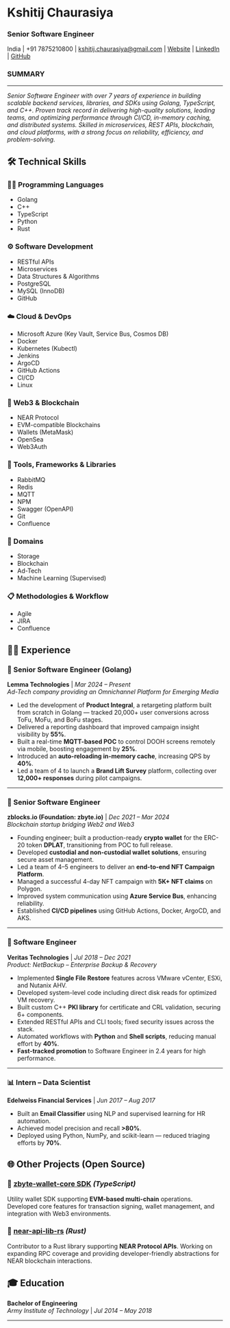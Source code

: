 # **Kshitij Chaurasiya**

### **Senior Software Engineer**

India | \+91 7875210800 | [kshitij.chaurasiya@gmail.com](http://kshitij.chaurasiya@gmail.com) | [Website](https://ckshitij.github.io/#/) | [LinkedIn](http://linkedin.com/in/ckshitij) | [GitHub](http://github.com/ckshitij)


### SUMMARY
---
*Senior Software Engineer with over 7 years of experience in building scalable backend services, libraries, and SDKs
using Golang, TypeScript, and C++. Proven track record in delivering high-quality solutions, leading teams, and
optimizing performance through CI/CD, in-memory caching, and distributed systems. Skilled in microservices, REST
APIs, blockchain, and cloud platforms, with a strong focus on reliability, efficiency, and problem-solving.*

## 🛠 Technical Skills

### 👨‍💻 Programming Languages
- Golang
- C++
- TypeScript
- Python
- Rust

### ⚙️ Software Development
- RESTful APIs
- Microservices
- Data Structures & Algorithms
- PostgreSQL
- MySQL (InnoDB)
- GitHub

### ☁️ Cloud & DevOps
- Microsoft Azure (Key Vault, Service Bus, Cosmos DB)
- Docker
- Kubernetes (Kubectl)
- Jenkins
- ArgoCD
- GitHub Actions
- CI/CD
- Linux

### 🧱 Web3 & Blockchain
- NEAR Protocol
- EVM-compatible Blockchains
- Wallets (MetaMask)
- OpenSea
- Web3Auth

### 🧰 Tools, Frameworks & Libraries
- RabbitMQ
- Redis
- MQTT
- NPM
- Swagger (OpenAPI)
- Git
- Confluence

### 🧠 Domains
- Storage
- Blockchain
- Ad-Tech
- Machine Learning (Supervised)

### 📋 Methodologies & Workflow
- Agile
- JIRA
- Confluence

## 🧑‍💼 Experience

### 🚀 Senior Software Engineer (Golang)  
**Lemma Technologies** | *Mar 2024 – Present*  
*Ad-Tech company providing an Omnichannel Platform for Emerging Media*

- Led the development of **Product Integral**, a retargeting platform built from scratch in Golang — tracked 20,000+ user conversions across ToFu, MoFu, and BoFu stages.
- Delivered a reporting dashboard that improved campaign insight visibility by **55%**.
- Built a real-time **MQTT-based POC** to control DOOH screens remotely via mobile, boosting engagement by **25%**.
- Introduced an **auto-reloading in-memory cache**, increasing QPS by **40%**.
- Led a team of 4 to launch a **Brand Lift Survey** platform, collecting over **12,000+ responses** during pilot campaigns.

---

### 🧱 Senior Software Engineer  
**zblocks.io (Foundation: zbyte.io)** | *Dec 2021 – Mar 2024*  
*Blockchain startup bridging Web2 and Web3*

- Founding engineer; built a production-ready **crypto wallet** for the ERC-20 token **DPLAT**, transitioning from POC to full release.
- Developed **custodial and non-custodial wallet solutions**, ensuring secure asset management.
- Led a team of 4–5 engineers to deliver an **end-to-end NFT Campaign Platform**.
- Managed a successful 4-day NFT campaign with **5K+ NFT claims** on Polygon.
- Improved system communication using **Azure Service Bus**, enhancing reliability.
- Established **CI/CD pipelines** using GitHub Actions, Docker, ArgoCD, and AKS.

---

### 💾 Software Engineer  
**Veritas Technologies** | *Jul 2018 – Dec 2021*  
*Product: NetBackup – Enterprise Backup & Recovery*

- Implemented **Single File Restore** features across VMware vCenter, ESXi, and Nutanix AHV.
- Developed system-level code including direct disk reads for optimized VM recovery.
- Built custom C++ **PKI library** for certificate and CRL validation, securing 6+ components.
- Extended RESTful APIs and CLI tools; fixed security issues across the stack.
- Automated workflows with **Python** and **Shell scripts**, reducing manual effort by **40%**.
- **Fast-tracked promotion** to Software Engineer in 2.4 years for high performance.

---

### 📊 Intern – Data Scientist  
**Edelweiss Financial Services** | *Jun 2017 – Aug 2017*

- Built an **Email Classifier** using NLP and supervised learning for HR automation.
- Achieved model precision and recall **>80%**.
- Deployed using Python, NumPy, and scikit-learn — reduced triaging efforts by **70%**.


## 🌐 Other Projects (Open Source)

### 🔗 [zbyte-wallet-core SDK](https://www.npmjs.com/package/@zbyteio/zbyte-wallet-sdk-core) *(TypeScript)*
Utility wallet SDK supporting **EVM-based multi-chain** operations. Developed core features for transaction signing, wallet management, and integration with Web3 environments.

### 🦀 [near-api-lib-rs](https://github.com/NEARBuilders/near-api-lib-rs) *(Rust)*
Contributor to a Rust library supporting **NEAR Protocol APIs**. Working on expanding RPC coverage and providing developer-friendly abstractions for NEAR blockchain interactions.


## 🎓 Education

**Bachelor of Engineering**  
*Army Institute of Technology* | *Jul 2014 – May 2018*

---

